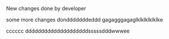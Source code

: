 New changes done by developer

some more changes dondddddddeddd
gagagggagaglklklklklklke

cccccc
ddddddddddddddddddddsssssdddwwwee

